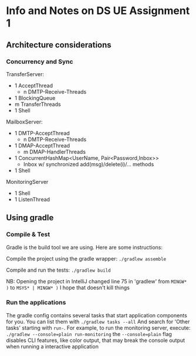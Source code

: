 # Info and Notes on DS UE Assignment 1

## Architecture considerations
### Concurrency and Sync
TransferServer:
- 1 AcceptThread
  - n DMTP-Receive-Threads 
- 1 BlockingQueue
- m TransferThreads
- 1 Shell

MailboxServer:
- 1 DMTP-AcceptThread
  - n DMTP-Receive-Threads
- 1 DMAP-AcceptThread
  - m DMAP-HandlerThreads
- 1 ConcurrentHashMap<UserName, Pair<Password,Inbox>>
  - Inbox w/ synchronized add(msg)/delete(i)/... methods
- 1 Shell

MonitoringServer
- 1 Shell
- 1 ListenThread

## Using gradle

### Compile & Test
Gradle is the build tool we are using. Here are some instructions:

Compile the project using the gradle wrapper:
```./gradlew assemble```

Compile and run the tests:
```./gradlew build```

NB: Opening the project in IntelliJ changed line 75 in 'gradlew' from
```MINGW* )```
to
```MSYS* | MINGW* )```
I hope that doesn't kill things

### Run the applications
The gradle config contains several tasks that start application components for you.
You can list them with
```./gradlew tasks --all```
And search for 'Other tasks' starting with `run-`. For example, to run the monitoring server, execute:
```./gradlew --console=plain run-monitoring```
the `--console=plain` flag disables CLI features, like color output, that may break the console output when running a interactive application
